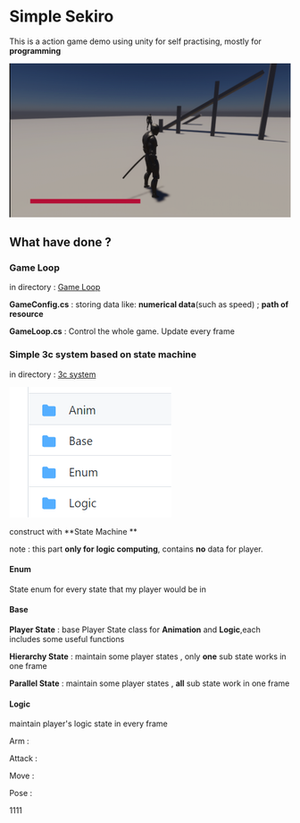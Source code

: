# Simple Sekiro

This is a action game demo using unity for self practising, mostly for **programming**

![](\pictures\QQ截图20221020110309.png)



## What have done ?

### Game Loop

in directory : [Game Loop](https://github.com/JOHNYXUU/Simple-Sekiro/tree/main/Assets/Scripts/Main)

**GameConfig.cs** : storing data like: **numerical data**(such as speed) ; **path of resource**

**GameLoop.cs** : Control the whole game. Update every frame

### Simple 3c system based on state machine

in directory : [3c system](https://github.com/JOHNYXUU/Simple-Sekiro/tree/main/Assets/Scripts/StateMachine)

![](\pictures\QQ截图20221020111157.png)

construct with **State Machine **

note : this part **only for** **logic computing**, contains **no** data for player. 

#### Enum

State enum for every state that my player would be in

#### **Base** 

**Player State** : base Player State class for **Animation** and **Logic**,each includes some useful functions

**Hierarchy State** : maintain some player states , only  **one** sub state works in one frame

**Parallel State**  : maintain some player states , **all** sub state work in one frame

#### Logic

maintain player's logic state in every frame

Arm : 

Attack : 

Move :

Pose :

1111